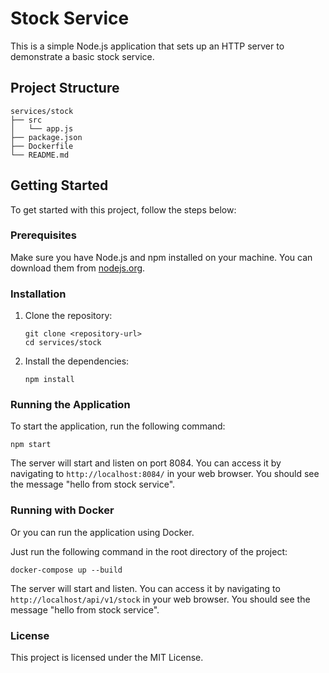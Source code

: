 # Stock Service

This is a simple Node.js application that sets up an HTTP server to demonstrate a basic stock service.

## Project Structure

```
services/stock
├── src
│   └── app.js
├── package.json
├── Dockerfile
└── README.md
```

## Getting Started

To get started with this project, follow the steps below:

### Prerequisites

Make sure you have Node.js and npm installed on your machine. You can download them from [nodejs.org](https://nodejs.org/).

### Installation

1. Clone the repository:
   ```
   git clone <repository-url>
   cd services/stock
   ```

2. Install the dependencies:
   ```
   npm install
   ```

### Running the Application

To start the application, run the following command:

```
npm start
```

The server will start and listen on port 8084. You can access it by navigating to `http://localhost:8084/` in your web browser. You should see the message "hello from stock service".

### Running with Docker

Or you can run the application using Docker. 

Just run the following command in the root directory of the project:

```
docker-compose up --build
```

The server will start and listen. You can access it by navigating to `http://localhost/api/v1/stock` in your web browser. You should see the message "hello from stock service".

### License

This project is licensed under the MIT License.
